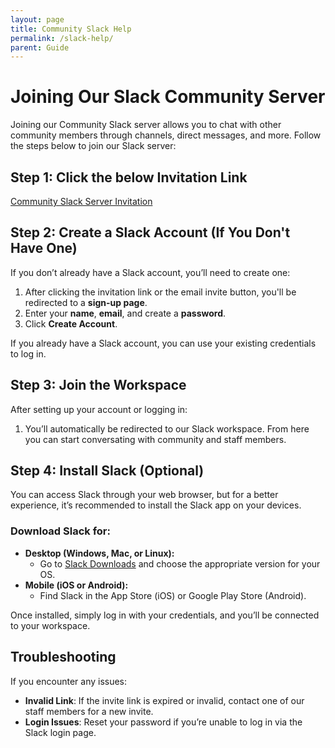 ```yaml
---
layout: page
title: Community Slack Help
permalink: /slack-help/
parent: Guide
---
```


# Joining Our Slack Community Server

Joining our Community Slack server allows you to chat with other community members through channels, direct messages, and more. Follow the steps below to join our Slack server:

## Step 1: Click the below Invitation Link
[Community Slack Server Invitation](https://join.slack.com/t/forumpromotio-i9s9207/shared_invite/zt-2qk5b6duu-U_SIShU4CB_xTbo47KU_kw)

## Step 2: Create a Slack Account (If You Don't Have One)

If you don’t already have a Slack account, you’ll need to create one:

1. After clicking the invitation link or the email invite button, you'll be redirected to a **sign-up page**.
2. Enter your **name**, **email**, and create a **password**.
3. Click **Create Account**.

If you already have a Slack account, you can use your existing credentials to log in.

## Step 3: Join the Workspace

After setting up your account or logging in:

1. You’ll automatically be redirected to our Slack workspace. From here you can start conversating with community and staff members.

## Step 4: Install Slack (Optional)

You can access Slack through your web browser, but for a better experience, it’s recommended to install the Slack app on your devices.

### Download Slack for:
- **Desktop (Windows, Mac, or Linux):**
    - Go to [Slack Downloads](https://slack.com/downloads) and choose the appropriate version for your OS.
- **Mobile (iOS or Android):**
    - Find Slack in the App Store (iOS) or Google Play Store (Android).

Once installed, simply log in with your credentials, and you’ll be connected to your workspace.

## Troubleshooting

If you encounter any issues:
- **Invalid Link**: If the invite link is expired or invalid, contact one of our staff members for a new invite.
- **Login Issues**: Reset your password if you’re unable to log in via the Slack login page.

